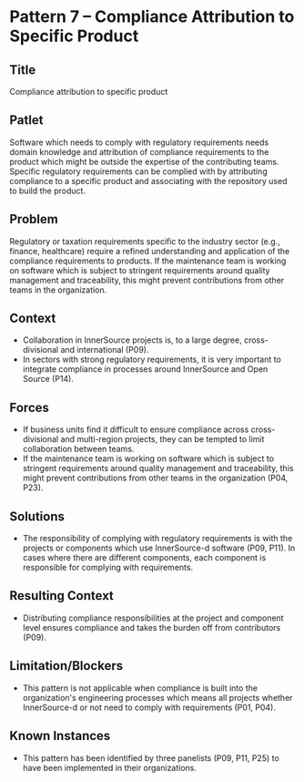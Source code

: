# Pattern 7 – Compliance Attribution to Specific Product

## Title

Compliance attribution to specific product 

## Patlet

Software which needs to comply with regulatory requirements needs domain knowledge and attribution of compliance requirements to the product which might be outside the expertise of the contributing teams. Specific regulatory requirements can be complied with by attributing compliance to a specific product and associating with the repository used to build the product.

## Problem

Regulatory or taxation requirements specific to the industry sector (e.g., finance, healthcare) require a refined understanding and application of the compliance requirements to products. If the maintenance team is working on software which is subject to stringent requirements around quality management and traceability, this might prevent contributions from other teams in the organization.

## Context

- Collaboration in InnerSource projects is, to a large degree, cross-divisional and international (P09).
- In sectors with strong regulatory requirements, it is very important to integrate compliance in processes around InnerSource and Open Source (P14).

## Forces

- If business units find it difficult to ensure compliance across cross-divisional and multi-region projects, they can be tempted to limit collaboration between teams.
- If the maintenance team is working on software which is subject to stringent requirements around quality management and traceability, this might prevent contributions from other teams in the organization (P04, P23).

## Solutions

- The responsibility of complying with regulatory requirements is with the projects or components which use InnerSource-d software (P09, P11). In cases where there are different components, each component is responsible for complying with requirements.

## Resulting Context

- Distributing compliance responsibilities at the project and component level ensures compliance and takes the burden off from contributors (P09).

## Limitation/Blockers

- This pattern is not applicable when compliance is built into the organization's engineering processes which means all projects whether InnerSource-d or not need to comply with requirements (P01, P04).

## Known Instances

- This pattern has been identified by three panelists (P09, P11, P25) to have been implemented in their organizations.
